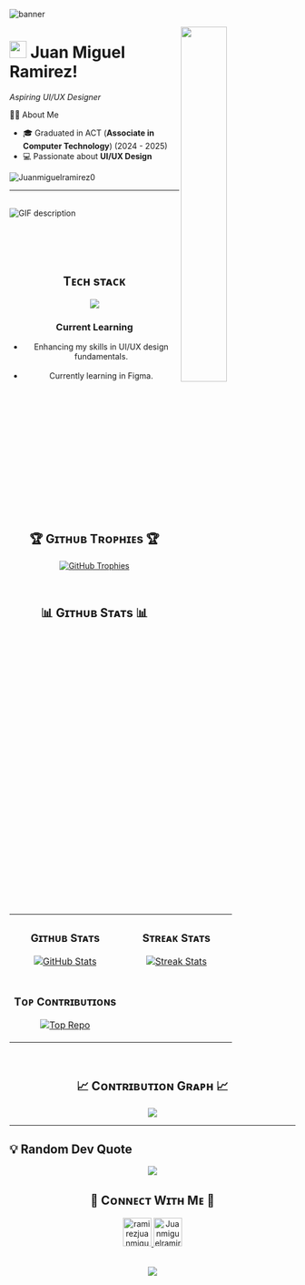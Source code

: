 <!--Banner-->
  ![banner](https://github.com/user-attachments/assets/8fc74024-373e-4b52-ac6b-dc6725a9c6c8)<!-- Banner -->

<!--Night Owl image-->
<div>
  <img align="right" width="40%" src="https://owlbertsio-resized.s3.amazonaws.com/Popper.psd.full.png">
</div>

<!--Header Name-->
# <img src="https://emojis.slackmojis.com/emojis/images/1531849430/4246/blob-sunglasses.gif?1531849430" width="30"/> Juan Miguel Ramirez! 
*Aspiring UI/UX Designer*
<br /> 

<!--Start Intro-->               
<p align="left>> I am a UI/UX Designer passionate about creating clean and user-friendly interfaces. Currently exploring design principles and building projects using Figma.

 </p>

## 🧑‍💻 About Me
- 🎓 Graduated in ACT (**Associate in Computer Technology**) (2024 - 2025)
- 💻 Passionate about **UI/UX Design** 


<!--End Intro-->

<!--Profile Count Badge-->
<p align="left">
  <img src="https://komarev.com/ghpvc/?username=Juanmiguelramirez0&label=Profile%20views&color=770677&style=for-the-badge&logo=star" alt="Juanmiguelramirez0" style="padding-right:20px;" />
</p>

---

<br />
<!--Languages and Tools Section-->       
<picture>
  <source media="(prefers-color-scheme: dark)" srcset="./Skills_Animation_Dark.gif">
  <source media="(prefers-color-scheme: light)" srcset="./Skills_Animation_White.gif">
  <img align="left" alt="GIF description" src="./Skills_Animation_White.gif">
</picture>
<br />
<br />
<br />
<br />
<br />
<h2 align="center">Tᴇᴄʜ sᴛᴀᴄᴋ</h2> 

<p align="center">
  <img src="https://skillicons.dev/icons?i=figma,php,laravel,css,html" />
</p>

<h3 align="center">Current Learning</h3>
<ul align="center">

  <li>Enhancing my skills in UI/UX design fundamentals.</li>
  <br/>
  <li> Currently learning in Figma.</li>
</ul>



<br />
<br />
<br />
<br />
<br />
<br />
<br />
<br />
<br />
<br />
<br />
<br />
<br />


<!--Trophies Section-->   
<h2 align="center">🏆 Gɪᴛʜᴜʙ Tʀᴏᴘʜɪᴇs 🏆</h2>
<p align="center">
  <a href="https://github.com/Juanmiguelramirez0">
    <picture>
      <source media="(prefers-color-scheme: dark)" srcset="https://github-profile-trophy.vercel.app/?username=Juanmiguelramirez0&no-bg=true&row=2&column=6&margin-w=20&margin-h=20&theme=monokai">
      <source media="(prefers-color-scheme: light)" srcset="https://github-profile-trophy.vercel.app/?username=Juanmiguelramirez0&no-bg=true&row=2&column=6&margin-w=20&margin-h=20">
      <img alt="GitHub Trophies" src="https://github-profile-trophy.vercel.app/?username=Juanmiguelramirez0&no-bg=true&no-frame=true&row=2&column=6&margin-w=20&margin-h=20">
    </picture>
  </a>
</p>

  </a>
</p>
<br />

<!--Github stats Table--> 
<h2 align="center">📊 Gɪᴛʜᴜʙ Sᴛᴀᴛs 📊</h2>

<table width="100%">
  <tr>
    <td width="50%">
      <h3 align="center"><strong>Gɪᴛʜᴜʙ Sᴛᴀᴛs</strong></h3>
      <p align="center">
        <a href="https://github.com/Juanmiguelramirez0">
          <img align="center" src="https://github-readme-stats.vercel.app/api?username=Juanmiguelramirez0&count_private=true&show_icons=true&theme=nightowl&bg_color=0,000000,441350&title_color=c56a90&text_color=ffffff&rank_icon=github&hide=prs,issues,contribs&show=reviews,prs_merged,prs_merged_percentage" alt="GitHub Stats" />
        </a>
      </p>
    </td>
    <td width="50%">
      <h3 align="center"><strong>Sᴛʀᴇᴀᴋ Sᴛᴀᴛs</strong></h3>
      <p align="center">
        <a href="https://github.com/Juanmiguelramirez0">
          <img align="center" src="https://streak-stats.demolab.com?user=Juanmiguelramirez0&theme=nightowl&background=0,000000,441350&fire=ffeb95&ring=ffeb95&sideNums=ffffff&sideLabels=ffffff&dates=c56a90&currStreakNum=ffffff" alt="Streak Stats" />
        </a>
      </p>
    </td>
  </tr>
  <tr>
    <td width="50%">
      <h3 align="center"><strong>Tᴏᴘ Cᴏɴᴛʀɪʙᴜᴛɪᴏɴs</strong></h3>
      <p align="center">
        <a href="https://github.com/Juanmiguelramirez0">
          <img align="center" src="https://github-contributor-stats.vercel.app/api?username=Juanmiguelramirez0&limit=2&theme=nightowl&show_owner=true&combine_all_yearly_contributions=false&bg_color=0,000000,441350&title_color=c56a90&text_color=ffffff" alt="Top Repo" />
        </a>
      </p>
    </td>
  </tr>
</table>
<br />

<!--Contribution Graph-->
<h2 align="center">📈 Cᴏɴᴛʀɪʙᴜᴛɪᴏɴ Gʀᴀᴘʜ 📈</h2>
<div align="center">
    <img src="https://github-readme-activity-graph.vercel.app/graph?username=Juanmiguelramirez0&bg_color=220a28&&color=ffffff&line=c56a90&point=ffeb95&area=false&hide_border=false" border-radius="15">
</div>

---

## 💡 Random Dev Quote  
<p align="center">
  <img src="https://quotes-github-readme.vercel.app/api?type=horizontal&theme=radical&quote=I%20wish%20we%20were%20code%20—%20so%20even%20if%20we%20break,%20we%20could%20run%20again." />
</p>



<!--Contact Section--> 

<h2 align="center">🤝 Cᴏɴɴᴇᴄᴛ Wɪᴛʜ Mᴇ 🤝 </h2>
<div align="center">
  
<a href="mailto:ramirezjuanmiguel032@gmail.com" target="_blank">
<img src="./gmail.png" width=50 height=50 alt="ramirezjuanmiguel032@gmail.com" style="margin-bottom: 5px;" />
</a>

<a href="https://www.githubcom/Juanmiguelramirez0" target="_blank">
<img src="./github.png" width=50 height=50 alt="Juanmiguelramirez0" style="margin-bottom: 5px;" />
</a>

</div>
<br/>



<!--Footer--> 
<p align="center">
  <img src="https://capsule-render.vercel.app/api?type=waving&color=gradient&height=65&section=footer"/>
</p>


